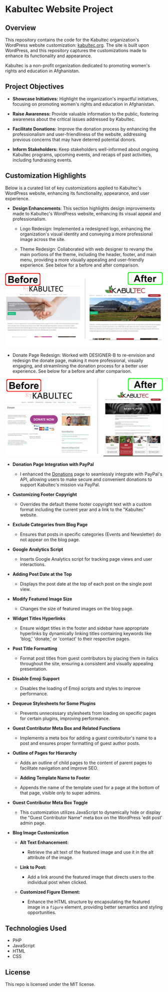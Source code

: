 # Kabultec Website Project

## Overview

This repository contains the code for the Kabultec organization's WordPress website customization: [kabultec.org](https://kabultec.org). The site is built upon WordPress, and this repository captures the customizations made to enhance its functionality and appearance.

Kabultec is a non-profit organization dedicated to promoting women's rights and education in Afghanistan.

## Project Objectives

- **Showcase Initiatives:** Highlight the organization's impactful initiatives, focusing on promoting women's rights and education in Afghanistan.

- **Raise Awareness:** Provide valuable information to the public, fostering awareness about the critical issues addressed by Kabultec.

- **Facilitate Donations:** Improve the donation process by enhancing the professionalism and user-friendliness of the website, addressing previous concerns that may have deterred potential donors.

- **Inform Stakeholders:** Keep stakeholders well-informed about ongoing Kabultec programs, upcoming events, and recaps of past activities, including fundraising events.

## Customization Highlights

Below is a curated list of key customizations applied to Kabultec's WordPress website, enhancing its functionality, appearance, and user experience.

- **Design Enhancements**: This section highlights design improvements made to Kabultec's WordPress website, enhancing its visual appeal and professionalism.

  - Logo Redesign: Implemented a redesigned logo, enhancing the organization's visual identity and conveying a more professional image across the site.

  - Theme Redesign: Collaborated with web designer to revamp the main portions of the theme, including the header, footer, and main menu, providing a more visually appealing and user-friendly experience. See below for a before and after comparison.

![Homepage before/after.](images-readme/homepage-before-after.png "Homepage before/after.")

- Donate Page Redesign: Worked with DESIGNER-B to re-envision and redesign the donate page, making it more professional, visually engaging, and streamlining the donation process for a better user experience. See below for a before and after comparison.

![Donate page before/after.](images-readme/donate-page-before-after.png "Donate page before/after.")

- **Donation Page Integration with PayPal**

  - I enhanced the [Donations](https://kabultec.org/donate/) page to seamlessly integrate with PayPal's API, allowing users to make secure and convenient donations to support Kabultec's mission via PayPal.

- **Customizing Footer Copyright**

  - Overrides the default theme footer copyright text with a custom format including the current year and a link to the "Kabultec" website.

- **Exclude Categories from Blog Page**

  - Ensures that posts in specific categories (Events and Newsletter) do not appear on the blog page.

- **Google Analytics Script**

  - Inserts Google Analytics script for tracking page views and user interactions.

- **Adding Post Date at the Top**

  - Displays the post date at the top of each post on the single post view.

- **Modify Featured Image Size**

  - Changes the size of featured images on the blog page.

- **Widget Titles Hyperlinks**

  - Ensure widget titles in the footer and sidebar have appropriate hyperlinks by dynamically linking titles containing keywords like 'blog,' 'donate,' or 'contact' to their respective pages.

- **Post Title Formatting**

  - Format post titles from guest contributors by placing them in italics throughout the site, ensuring a consistent and visually appealing presentation.

- **Disable Emoji Support**

  - Disables the loading of Emoji scripts and styles to improve performance.

- **Dequeue Stylesheets for Some Plugins**

  - Prevents unnecessary stylesheets from loading on specific pages for certain plugins, improving performance.

- **Guest Contributor Meta Box and Related Functions**

  - Implements a meta box for adding a guest contributor's name to a post and ensures proper formatting of guest author posts.

- **Outline of Pages for Hierarchy**

  - Adds an outline of child pages to the content of parent pages to facilitate navigation and improve SEO.

  - **Adding Template Name to Footer**

  - Appends the name of the template used for a page at the bottom of that page, visible only to super admins.

- **Guest Contributor Meta Box Toggle**

  - This customization utilizes JavaScript to dynamically hide or display the "Guest Contributor Name" meta box on the WordPress 'edit post' admin page.

- **Blog Image Customization**

  - **Alt Text Enhancement:**

    - Retrieve the alt text of the featured image and use it in the alt attribute of the image.

  - **Link to Post:**

    - Add a link around the featured image that directs users to the individual post when clicked.

  - **Customized Figure Element:**

    - Enhance the HTML structure by encapsulating the featured image in a `figure` element, providing better semantics and styling opportunities.

## Technologies Used

- PHP
- JavaScript
- HTML
- CSS

## License

This repo is licensed under the MIT license.
